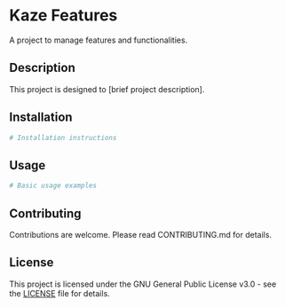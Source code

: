 # Kaze Features

A project to manage features and functionalities.

## Description

This project is designed to [brief project description].

## Installation

```bash
# Installation instructions
```

## Usage

```bash
# Basic usage examples
```

## Contributing

Contributions are welcome. Please read CONTRIBUTING.md for details.

## License

This project is licensed under the GNU General Public License v3.0 - see the [LICENSE](LICENSE) file for details.
